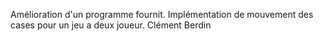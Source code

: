 Amélioration d'un programme fournit.
Implémentation de mouvement des cases pour un jeu a deux joueur.
Clément Berdin
